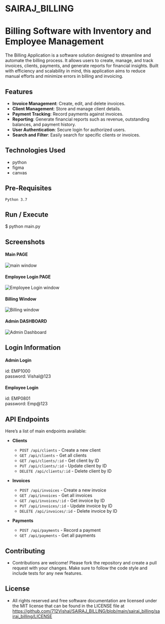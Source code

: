 # SAIRAJ_BILLING
# Billing Software with Inventory and Employee Management

The Billing Application is a software solution designed to streamline and automate the billing process. It allows users to create, manage, and track invoices, clients, payments, and generate reports for financial insights. Built with efficiency and scalability in mind, this application aims to reduce manual efforts and minimize errors in billing and invoicing.

## Features

- **Invoice Management**: Create, edit, and delete invoices.
- **Client Management**: Store and manage client details.
- **Payment Tracking**: Record payments against invoices.
- **Reporting**: Generate financial reports such as revenue, outstanding balances, and payment history.
- **User Authentication**: Secure login for authorized users.
- **Search and Filter**: Easily search for specific clients or invoices.

## Technologies Used

- python
- figma
- canvas

## Pre-Requisites

`Python 3.7`

## Run / Execute

$ python main.py

## Screenshots

#### Main PAGE

![main window](------------------------------------)

#### Employee Login PAGE

![Employee Login window](-----------------------------------)

#### Billing Window

![Billing window](--------------------------------)

#### Admin DASHBOARD

![Admin Dashboard](--------------------------------)

## Login Information

#### Admin Login

id: EMP1000<br>
password: Vishal@123

#### Employee Login

id: EMP0801<br>
password: Emp@123

## API Endpoints

Here’s a list of main endpoints available:

- **Clients**

  - `POST /api/clients` - Create a new client
  - `GET /api/clients` - Get all clients
  - `GET /api/clients/:id` - Get client by ID
  - `PUT /api/clients/:id` - Update client by ID
  - `DELETE /api/clients/:id` - Delete client by ID

- **Invoices**

  - `POST /api/invoices` - Create a new invoice
  - `GET /api/invoices` - Get all invoices
  - `GET /api/invoices/:id` - Get invoice by ID
  - `PUT /api/invoices/:id` - Update invoice by ID
  - `DELETE /api/invoices/:id` - Delete invoice by ID

- **Payments**
  - `POST /api/payments` - Record a payment
  - `GET /api/payments` - Get all payments

## Contributing

- Contributions are welcome! Please fork the repository and create a pull request with your changes. Make sure to follow the code style and include tests for any new features.

## License

- All rights reserved and free software documentation are licensed under the MIT license that can be found in the LICENSE file at https://github.com/712Vishal/SAIRAJ_BILLING/blob/main/sairaj_billing/sairaj_billing/LICENSE
